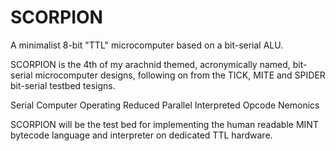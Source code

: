 # SCORPION

A minimalist 8-bit "TTL" microcomputer based on a bit-serial ALU.

SCORPION is the 4th of my arachnid themed, acronymically named, bit-serial microcomputer designs, following on from the TICK, MITE and SPIDER bit-serial testbed tesigns.

Serial Computer Operating Reduced Parallel Interpreted Opcode Nemonics

SCORPION will be the test bed for implementing the human readable MINT bytecode language and interpreter on dedicated TTL hardware.
